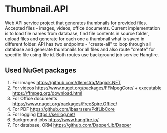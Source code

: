 # Thumbnail.API

Web API service project that generates thumbnails for provided files. Accepted files - images, videos, office documents. Current implementation is to load file names from database, find file contents in source folder, upload files and generate for each one a thumbnail what is saved in different folder. API has two endpoints - "create-all" to loop through all database and generate thumbnails for all files and also route "create" for specific file using file id. Both routes use background job service Hangfire. 

## Used NuGet packages
1. For images https://github.com/dlemstra/Magick.NET
2. For videos https://www.nuget.org/packages/FFMpegCore/ + executable https://ffmpeg.org/download.html
3. For Office documents https://www.nuget.org/packages/FreeSpire.Office/
4. For PDF https://github.com/jbaarssen/PdfLibCore
5. For logging https://serilog.net/
6. Background jobs https://www.hangfire.io/
7. For database, ORM https://github.com/DapperLib/Dapper
 
